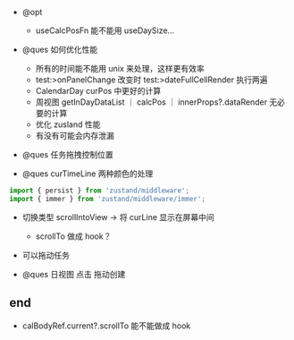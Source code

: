 - @opt

  - useCalcPosFn 能不能用 useDaySize...

- @ques 如何优化性能

  - 所有的时间能不能用 unix 来处理，这样更有效率
  - test:>onPanelChange 改变时 test:>dateFullCellRender 执行两遍
  - CalendarDay curPos 中更好的计算
  - 周视图 getInDayDataList ｜ calcPos ｜ innerProps?.dataRender 无必要的计算
  - 优化 zusland 性能
  - 有没有可能会内存泄漏

- @ques 任务拖拽控制位置

- @ques curTimeLine 两种颜色的处理

```ts
import { persist } from 'zustand/middleware';
import { immer } from 'zustand/middleware/immer';
```

- 切换类型 scrollIntoView -> 将 curLine 显示在屏幕中间
  - scrollTo 做成 hook？
- 可以拖动任务

- @ques 日视图 点击 拖动创建

## end

- calBodyRef.current?.scrollTo 能不能做成 hook
